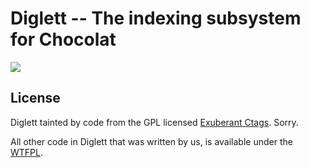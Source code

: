 # Diglett -- The indexing subsystem for Chocolat

![](http://i.imgur.com/kpxCh.gif)

## License

Diglett tainted by code from the GPL licensed [Exuberant Ctags](http://ctags.sourceforce.net). Sorry.

All other code in Diglett that was written by us, is available under the [WTFPL](sam.zoy.org/wtfpl).

